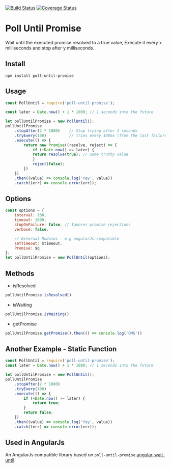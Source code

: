 [![Build Status](https://travis-ci.org/AlonMiz/poll-until-promise.svg?branch=master)](https://travis-ci.org/AlonMiz/poll-until-promise)
[![Coverage Status](https://coveralls.io/repos/github/AlonMiz/poll-until-promise/badge.svg?branch=master)](https://coveralls.io/github/AlonMiz/poll-until-promise?branch=master)

# Poll Until Promise
Wait until the executed promise resolved to a true value,
Execute it every x milliseconds and stop after y milliseconds.


## Install
`npm install poll-until-promise`

## Usage

```js
const PollUntil = require('poll-until-promise');

const later = Date.now() + 1 * 1000; // 1 seconds into the future

let pollUntilPromise = new PollUntil();
pollUntilPromise
    .stopAfter(2 * 1000)    // Stop trying after 2 seconds
    .tryEvery(100)          // Tries every 100ms (from the last failure)
    .execute(() => {
        return new Promise((resolve, reject) => {
            if (+Date.now() >= later) {
            return resolve(true); // Some truthy value
            }
            reject(false);
        })
    })
    .then((value) => console.log('Yey', value))
    .catch((err) => console.error(err));

```

## Options
```js
const options = {
    interval: 100,
    timeout: 1000,
    stopOnFailure: false, // Ignores promise rejections
    verbose: false,

    // External Modules - e.g angularJs compatible
    setTimeout: $timeout,
    Promise: $q
};
let pollUntilPromise = new PollUntil(options);
```


## Methods

* isResolved
```js
pollUntilPromise.isResolved()
```

* isWaiting
```js
pollUntilPromise.isWaiting()
```

* getPromise
```js
pollUntilPromise.getPromise().then(() => console.log('OMG'))
```

## Another Example - Static Function

```js
const PollUntil = require('poll-until-promise');
const later = Date.now() + 1 * 1000; // 1 seconds into the future

let pollUntilPromise = new PollUntil();
pollUntilPromise
    .stopAfter(2 * 1000)
    .tryEvery(100)
    .execute(() => {
        if (+Date.now() >= later) {
            return true;
        }
        return false;
    })
    .then((value) => console.log('Yey', value))
    .catch((err) => console.error(err));

```

## Used in AngularJs
An AngularJs compatible library based on `poll-until-promise` [angular-wait-until](https://github.com/AlonMiz/angular-wait-until).
